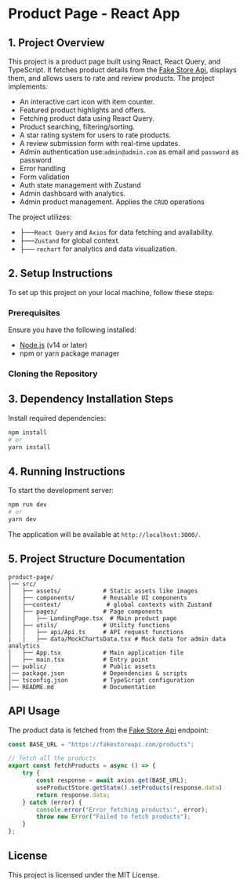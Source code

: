 # Product Page - React App

## 1. Project Overview
This project is a product page built using React, React Query, and TypeScript. It fetches product details from the [Fake Store Api](https://fakestoreapi.com/products), displays them, and allows users to rate and review products. The project implements:

- An interactive cart icon with item counter.
- Featured product highlights and offers.
- Fetching product data using React Query.
- Product searching, filtering/sorting.
- A star rating system for users to rate products.
- A review submission form with real-time updates.
- Admin authentication use:`admin@admin.com` as email and `password` as password
- Error handling
- Form validation
- Auth state management with Zustand
- Admin dashboard with analytics.
- Admin product management. Applies the `CRUD` operations

The project utilizes:
- ├──`React Query` and `Axios` for data fetching and availability.
- ├──`Zustand` for global context.
- ├── `rechart` for analytics and data visualization.

## 2. Setup Instructions
To set up this project on your local machine, follow these steps:

### Prerequisites
Ensure you have the following installed:
- [Node.js](https://nodejs.org/) (v14 or later)
- npm or yarn package manager

### Cloning the Repository
<!-- ```sh
git clone 
cd product-page
``` -->

## 3. Dependency Installation Steps
Install required dependencies:
```sh
npm install
# or
yarn install
```

## 4. Running Instructions
To start the development server:
```sh
npm run dev
# or
yarn dev
```
The application will be available at `http://localhost:3000/`.

## 5. Project Structure Documentation
```plaintext
product-page/
│── src/
│   ├── assets/            # Static assets like images
│   ├── components/        # Reusable UI components
│   ├──context/             # global contexts with Zustand
│   ├── pages/             # Page components
│   │   ├── LandingPage.tsx  # Main product page
│   ├── utils/             # Utility functions
│   │   ├── api/Api.ts     # API request functions
|   |   ├── data/MockChartsData.tsx # Mock data for admin data analytics
│   ├── App.tsx            # Main application file
│   ├── main.tsx           # Entry point
│── public/                # Public assets
│── package.json           # Dependencies & scripts
│── tsconfig.json          # TypeScript configuration
│── README.md              # Documentation
```

## API Usage
The product data is fetched from the [Fake Store Api](https://fakestoreapi.com/products) endpoint:
```ts
const BASE_URL = "https://fakestoreapi.com/products";

// fetch all the products
export const fetchProducts = async () => {
    try {
        const response = await axios.get(BASE_URL);
        useProductStore.getState().setProducts(response.data)
        return response.data;
    } catch (error) {
        console.error("Error fetching products:", error);
        throw new Error("Failed to fetch products");
    }
};
```

## License
This project is licensed under the MIT License.


